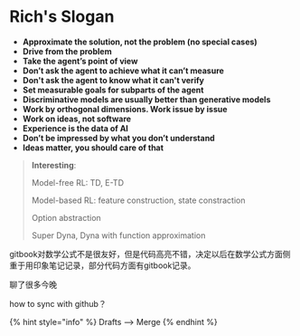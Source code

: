 # Rich's Slogan

* **Approximate the solution, not the problem \(no special cases\)**
* **Drive from the problem**
* **Take the agent’s point of view**
* **Don’t ask the agent to achieve what it can’t measure**
* **Don't ask the agent to know what it can't verify**
* **Set measurable goals for subparts of the agent**
* **Discriminative models are usually better than generative models**
* **Work by orthogonal dimensions. Work issue by issue**
* **Work on ideas, not software**
* **Experience is the data of AI**
* **Don’t be impressed by what you don’t understand**
* **Ideas matter, you should care of that**

> **Interesting**:
>
> Model-free RL: TD, E-TD
>
> Model-based RL: feature construction, state constraction
>
> Option abstraction
>
> Super Dyna,  Dyna with function approximation



gitbook对数学公式不是很友好，但是代码高亮不错，决定以后在数学公式方面侧重于用印象笔记记录，部分代码方面有gitbook记录。

聊了很多今晚



how to sync with github？

{% hint style="info" %}
Drafts --&gt; Merge
{% endhint %}




